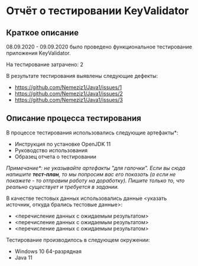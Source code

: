 # Отчёт о тестировании KeyValidator

## Краткое описание

08.09.2020 - 09.09.2020 было проведено функциональное тестирование приложения KeyValidator.

На тестирование затрачено: 2

В результате тестирования выявлены следующие дефекты:
* https://github.com/Nemeziz1/Java1/issues/1
* https://github.com/Nemeziz1/Java1/issues/2
* https://github.com/Nemeziz1/Java1/issues/3

## Описание процесса тестирования

В процессе тестирования использовались следующие артефакты*:
* Инструкция по установке OpenJDK 11
* Руководство использования
* Образец отчета о тестировании

*Примечание\*: не указывайте артефакты "для галочки". Если вы сюда напишите **тест-план**, то мы попросим вас его показать (а если не покажете - то отправим работу на доработку). Пишите только то, что реально существует и требуется в задании.*

В качестве тестовых данных использовались данные <указать источник, откуда брались тестовые данные>:
* <перечисление данных с ожидаемым результатом>
* <перечисление данных с ожидаемым результатом>
* <перечисление данных с ожидаемым результатом>

Тестирование производилось в следующем окружении:
* Windows 10 64-разрядная
* Java 11
